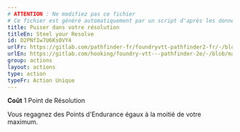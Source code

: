 ```yaml
---
# ATTENTION : Ne modifiez pas ce fichier
# Ce fichier est généré automatiquement par un script d'après les données du module Foundry VTT officiel et de sa traduction
title: Puiser dans votre résolution
titleEn: Steel your Resolve
id: D2PNfIw7U6Ks0VY4
urlFr: https://gitlab.com/pathfinder-fr/foundryvtt-pathfinder2-fr/-/blob/master/data/actions/D2PNfIw7U6Ks0VY4.htm
urlEn: https://gitlab.com/hooking/foundry-vtt---pathfinder-2e/-/blob/master/packs/data/actions.db/steel-your-resolve.json
group: actions
layout: actions
type: action
typeFr: Action Unique
---
```

**Coût** 1 Point de Résolution

Vous regagnez des Points d'Endurance égaux à la moitié de votre maximum.


